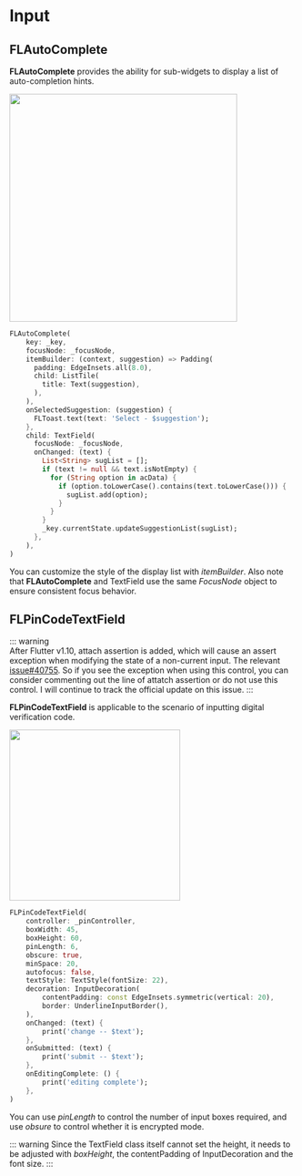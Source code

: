 # Input

## FLAutoComplete

**FLAutoComplete** provides the ability for sub-widgets to display a list of auto-completion hints.

<p align="left">
    <img width="400" src="http://abtfun.oss-cn-beijing.aliyuncs.com/img/2019-12-12-autocomplete.gif" />
</p>

```dart
FLAutoComplete(
    key: _key,
    focusNode: _focusNode,
    itemBuilder: (context, suggestion) => Padding(
      padding: EdgeInsets.all(8.0),
      child: ListTile(
        title: Text(suggestion),
      ),
    ),
    onSelectedSuggestion: (suggestion) {
      FLToast.text(text: 'Select - $suggestion');
    },
    child: TextField(
      focusNode: _focusNode,
      onChanged: (text) {
        List<String> sugList = [];
        if (text != null && text.isNotEmpty) {
          for (String option in acData) {
            if (option.toLowerCase().contains(text.toLowerCase())) {
              sugList.add(option);
            }
          }
        }
        _key.currentState.updateSuggestionList(sugList);
      },
    ),
)
```

You can customize the style of the display list with *itemBuilder*. Also note that **FLAutoComplete** and TextField use the same *FocusNode* object to ensure consistent focus behavior.


## FLPinCodeTextField

::: warning  
After Flutter v1.10, attach assertion is added, which will cause an assert exception when modifying the state of a non-current input. The relevant [issue#40755](https://github.com/flutter/flutter/issues/40755). So if you see the exception when using this control, you can consider commenting out the line of attatch assertion or do not use this control. I will continue to track the official update on this issue.
:::

**FLPinCodeTextField** is applicable to the scenario of inputting digital verification code.

<p align="left">
    <img width="300" src="http://abtfun.oss-cn-beijing.aliyuncs.com/img/2019-12-12-pin-input.gif" />
</p>

```dart
FLPinCodeTextField(
    controller: _pinController,
    boxWidth: 45,
    boxHeight: 60,
    pinLength: 6,
    obscure: true,
    minSpace: 20,
    autofocus: false,
    textStyle: TextStyle(fontSize: 22),
    decoration: InputDecoration(
        contentPadding: const EdgeInsets.symmetric(vertical: 20),
        border: UnderlineInputBorder(),
    ),
    onChanged: (text) {
        print('change -- $text');
    },
    onSubmitted: (text) {
        print('submit -- $text');
    },
    onEditingComplete: () {
        print('editing complete');
    },
)
```

You can use *pinLength* to control the number of input boxes required, and use *obsure* to control whether it is encrypted mode.

::: warning
Since the TextField class itself cannot set the height, it needs to be adjusted with *boxHeight*, the contentPadding of InputDecoration and the font size.
:::



